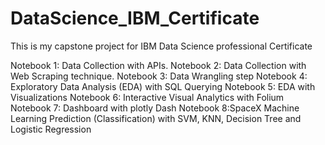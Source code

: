 # DataScience_IBM_Certificate
This is my capstone project for IBM Data Science professional Certificate

Notebook 1: Data Collection with APIs.
Notebook 2: Data Collection with Web Scraping technique.
Notebook 3: Data Wrangling step
Notebook 4: Exploratory Data Analysis (EDA) with SQL Querying
Notebook 5: EDA with Visualizations
Notebook 6: Interactive Visual Analytics with Folium
Notebook 7: Dashboard with plotly Dash
Notebook 8:SpaceX Machine Learning Prediction (Classification) 
            with SVM, KNN, Decision Tree and Logistic Regression
